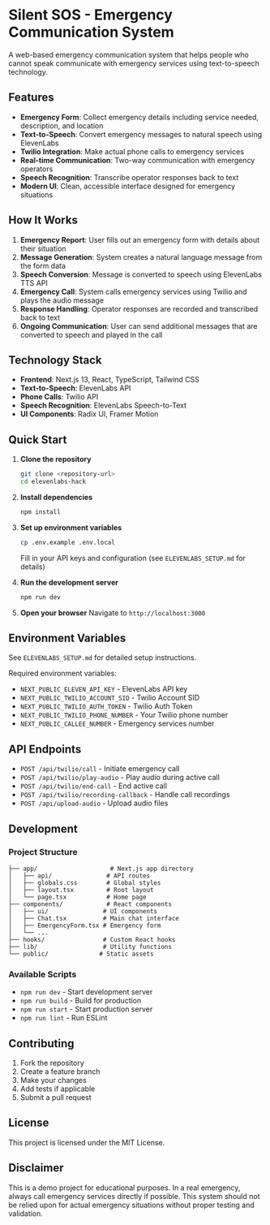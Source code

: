 # Silent SOS - Emergency Communication System

A web-based emergency communication system that helps people who cannot speak communicate with emergency services using text-to-speech technology.

## Features

- **Emergency Form**: Collect emergency details including service needed, description, and location
- **Text-to-Speech**: Convert emergency messages to natural speech using ElevenLabs
- **Twilio Integration**: Make actual phone calls to emergency services
- **Real-time Communication**: Two-way communication with emergency operators
- **Speech Recognition**: Transcribe operator responses back to text
- **Modern UI**: Clean, accessible interface designed for emergency situations

## How It Works

1. **Emergency Report**: User fills out an emergency form with details about their situation
2. **Message Generation**: System creates a natural language message from the form data
3. **Speech Conversion**: Message is converted to speech using ElevenLabs TTS API
4. **Emergency Call**: System calls emergency services using Twilio and plays the audio message
5. **Response Handling**: Operator responses are recorded and transcribed back to text
6. **Ongoing Communication**: User can send additional messages that are converted to speech and played in the call

## Technology Stack

- **Frontend**: Next.js 13, React, TypeScript, Tailwind CSS
- **Text-to-Speech**: ElevenLabs API
- **Phone Calls**: Twilio API
- **Speech Recognition**: ElevenLabs Speech-to-Text
- **UI Components**: Radix UI, Framer Motion

## Quick Start

1. **Clone the repository**

   ```bash
   git clone <repository-url>
   cd elevenlabs-hack
   ```

2. **Install dependencies**

   ```bash
   npm install
   ```

3. **Set up environment variables**

   ```bash
   cp .env.example .env.local
   ```

   Fill in your API keys and configuration (see `ELEVENLABS_SETUP.md` for details)

4. **Run the development server**

   ```bash
   npm run dev
   ```

5. **Open your browser**
   Navigate to `http://localhost:3000`

## Environment Variables

See `ELEVENLABS_SETUP.md` for detailed setup instructions.

Required environment variables:

- `NEXT_PUBLIC_ELEVEN_API_KEY` - ElevenLabs API key
- `NEXT_PUBLIC_TWILIO_ACCOUNT_SID` - Twilio Account SID
- `NEXT_PUBLIC_TWILIO_AUTH_TOKEN` - Twilio Auth Token
- `NEXT_PUBLIC_TWILIO_PHONE_NUMBER` - Your Twilio phone number
- `NEXT_PUBLIC_CALLEE_NUMBER` - Emergency services number

## API Endpoints

- `POST /api/twilio/call` - Initiate emergency call
- `POST /api/twilio/play-audio` - Play audio during active call
- `POST /api/twilio/end-call` - End active call
- `POST /api/twilio/recording-callback` - Handle call recordings
- `POST /api/upload-audio` - Upload audio files

## Development

### Project Structure

```
├── app/                    # Next.js app directory
│   ├── api/               # API routes
│   ├── globals.css        # Global styles
│   ├── layout.tsx         # Root layout
│   └── page.tsx           # Home page
├── components/            # React components
│   ├── ui/               # UI components
│   ├── Chat.tsx          # Main chat interface
│   ├── EmergencyForm.tsx # Emergency form
│   └── ...
├── hooks/                # Custom React hooks
├── lib/                  # Utility functions
└── public/              # Static assets
```

### Available Scripts

- `npm run dev` - Start development server
- `npm run build` - Build for production
- `npm run start` - Start production server
- `npm run lint` - Run ESLint

## Contributing

1. Fork the repository
2. Create a feature branch
3. Make your changes
4. Add tests if applicable
5. Submit a pull request

## License

This project is licensed under the MIT License.

## Disclaimer

This is a demo project for educational purposes. In a real emergency, always call emergency services directly if possible. This system should not be relied upon for actual emergency situations without proper testing and validation.
